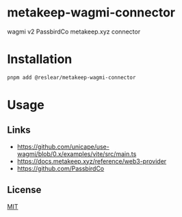 # metakeep-wagmi-connector
wagmi v2 PassbirdCo metakeep.xyz connector

# Installation

```bash
pnpm add @reslear/metakeep-wagmi-connector
```

# Usage


## Links
- https://github.com/unicape/use-wagmi/blob/0.x/examples/vite/src/main.ts
- https://docs.metakeep.xyz/reference/web3-provider
- https://github.com/PassbirdCo

## License
[MIT](LICENSE)
```
  
